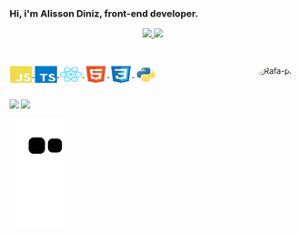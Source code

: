 ### Hi, i'm Alisson Diniz, front-end developer.

<div align="center">
  <a href="https://github.com/Alihdnz">
  <img height="180em" src="https://github-readme-stats.vercel.app/api?username=Alihdnz&show_icons=true&theme=tokyonight&include_all_commits=true&count_private=true"/>
  <img height="180em" src="https://github-readme-stats.vercel.app/api/top-langs/?username=Alihdnz&layout=compact&langs_count=7&theme=tokyonight"/>
</div>
 
  ##
  
  <div style="display: inline_block"><br>
  <img align="center" alt="Alih-Js" height="30" width="40" src="https://raw.githubusercontent.com/devicons/devicon/master/icons/javascript/javascript-plain.svg">
  <img align="center" alt="Alih-Ts" height="30" width="40" src="https://raw.githubusercontent.com/devicons/devicon/master/icons/typescript/typescript-plain.svg">
  <img align="center" alt="Alih-React" height="30" width="40" src="https://raw.githubusercontent.com/devicons/devicon/master/icons/react/react-original.svg">
  <img align="center" alt="Alih-HTML" height="30" width="40" src="https://raw.githubusercontent.com/devicons/devicon/master/icons/html5/html5-original.svg">
  <img align="center" alt="Alih-CSS" height="30" width="40" src="https://raw.githubusercontent.com/devicons/devicon/master/icons/css3/css3-original.svg">
  <img align="center" alt="Alih-Python" height="30" width="40" src="https://raw.githubusercontent.com/devicons/devicon/master/icons/python/python-original.svg">
    <link rel="stylesheet" href="https://cdn.jsdelivr.net/gh/devicons/devicon@v2.14.0/devicon.min.css">

  <img align="right" alt="Rafa-pic" height="150" style="border-radius:50px;" src="https://avatars.githubusercontent.com/u/56004643?v=4">
</div>

  ##
 
<div> 
   
  <a href = "mailto:alissondinizleo@gmail.com"><img src="https://img.shields.io/badge/-Gmail-%23333?style=for-the-badge&logo=gmail&logoColor=white" target="_blank"></a>
  <a href="https://www.linkedin.com/in/alissondiniz/" target="_blank"><img src="https://img.shields.io/badge/-LinkedIn-%230077B5?style=for-the-badge&logo=linkedin&logoColor=white" target="_blank"></a> 
 
  ![Snake animation](https://github.com/Alihdnz/Alihdnz/blob/output/github-contribution-grid-snake.svg)
 
</div>

